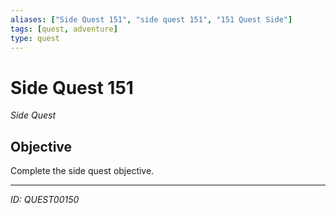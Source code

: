 ```yaml
---
aliases: ["Side Quest 151", "side quest 151", "151 Quest Side"]
tags: [quest, adventure]
type: quest
---
```


# Side Quest 151

*Side Quest*

## Objective
Complete the side quest objective.

---
*ID: QUEST00150*